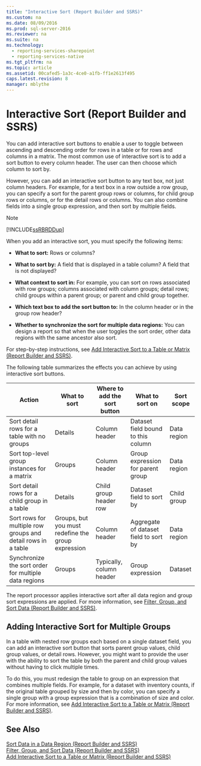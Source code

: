 ```yaml
---
title: "Interactive Sort (Report Builder and SSRS)"
ms.custom: na
ms.date: 08/09/2016
ms.prod: sql-server-2016
ms.reviewer: na
ms.suite: na
ms.technology: 
  - reporting-services-sharepoint
  - reporting-services-native
ms.tgt_pltfrm: na
ms.topic: article
ms.assetid: 00cafed5-1a3c-4ce0-a1fb-ff1e2613f495
caps.latest.revision: 8
manager: mblythe
---
```

# Interactive Sort (Report Builder and SSRS)
You can add interactive sort buttons to enable a user to toggle between ascending and descending order for rows in a table or for rows and columns in a matrix. The most common use of interactive sort is to add a sort button to every column header. The user can then choose which column to sort by.  
  
 However, you can add an interactive sort button to any text box, not just column headers. For example, for a text box in a row outside a row group, you can specify a sort for the parent group rows or columns, for child group rows or columns, or for the detail rows or columns. You can also combine fields into a single group expression, and then sort by multiple fields.  
  
> [!NOTE]  
>  [!INCLUDE[ssRBRDDup](../../Topics/TopicNameContainA/tokens/ssRBRDDup_md.md)]  
  
 When you add an interactive sort, you must specify the following items:  
  
-   **What to sort:** Rows or columns?  
  
-   **What to sort by:** A field that is displayed in a table column? A field that is not displayed?  
  
-   **What context to sort in:** For example, you can sort on rows associated with row groups; columns associated with column groups; detail rows; child groups within a parent group; or parent and child group together.  
  
-   **Which text box to add the sort button to:** In the column header or in the group row header?  
  
-   **Whether to synchronize the sort for multiple data regions:** You can design a report so that when the user toggles the sort order, other data regions with the same ancestor also sort.  
  
 For step-by-step instructions, see [Add Interactive Sort to a Table or Matrix (Report Builder and SSRS)](../../Topics/TopicNameContainA/Add-Interactive-Sort-to-a-Table-or-Matrix--Report-Builder-and-SSRS-.md).  
  
 The following table summarizes the effects you can achieve by using interactive sort buttons.  
  
|Action|What to sort|Where to add the sort button|What to sort on|Sort scope|  
|------------|------------------|----------------------------------|---------------------|----------------|  
|Sort detail rows for a table with no groups|Details|Column header|Dataset field bound to this column|Data region|  
|Sort top-level group instances for a matrix|Groups|Column header|Group expression for parent group|Data region|  
|Sort detail rows for a child group in a table|Details|Child group header row|Dataset field to sort by|Child group|  
|Sort rows for multiple row groups and detail rows in a table|Groups, but you must redefine the group expression|Column header|Aggregate of dataset field to sort by|Data region|  
|Synchronize the sort order for multiple data regions|Groups|Typically, column header|Group expression|Dataset|  
  
 The report processor applies interactive sort after all data region and group sort expressions are applied. For more information, see [Filter, Group, and Sort Data (Report Builder and SSRS)](../../Topics/TopicNameNotContainA/Filter--Group--and-Sort-Data--Report-Builder-and-SSRS-.md).  
  
## Adding Interactive Sort for Multiple Groups  
 In a table with nested row groups each based on a single dataset field, you can add an interactive sort button that sorts parent group values, child group values, or detail rows. However, you might want to provide the user with the ability to sort the table by both the parent and child group values without having to click multiple times.  
  
 To do this, you must redesign the table to group on an expression that combines multiple fields. For example, for a dataset with inventory counts, if the original table grouped by size and then by color, you can specify a single group with a group expression that is a combination of size and color. For more information, see [Add Interactive Sort to a Table or Matrix (Report Builder and SSRS)](../../Topics/TopicNameContainA/Add-Interactive-Sort-to-a-Table-or-Matrix--Report-Builder-and-SSRS-.md).  
  
## See Also  
 [Sort Data in a Data Region (Report Builder and SSRS)](../../Topics/TopicNameContainA/Sort-Data-in-a-Data-Region--Report-Builder-and-SSRS-.md)   
 [Filter, Group, and Sort Data (Report Builder and SSRS)](../../Topics/TopicNameNotContainA/Filter--Group--and-Sort-Data--Report-Builder-and-SSRS-.md)   
 [Add Interactive Sort to a Table or Matrix (Report Builder and SSRS)](../../Topics/TopicNameContainA/Add-Interactive-Sort-to-a-Table-or-Matrix--Report-Builder-and-SSRS-.md)